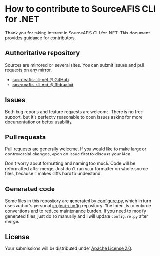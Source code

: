 <!--- Generated by scripts/configure.py --->
# How to contribute to SourceAFIS CLI for .NET

Thank you for taking interest in SourceAFIS CLI for .NET. This document provides guidance for contributors.

## Authoritative repository

Sources are mirrored on several sites. You can submit issues and pull requests on any mirror.

* [sourceafis-cli-net @ GitHub](https://github.com/robertvazan/sourceafis-cli-net)
* [sourceafis-cli-net @ Bitbucket](https://bitbucket.org/robertvazan/sourceafis-cli-net)

## Issues

Both bug reports and feature requests are welcome. There is no free support,
but it's perfectly reasonable to open issues asking for more documentation or better usability.

## Pull requests

Pull requests are generally welcome.
If you would like to make large or controversial changes, open an issue first to discuss your idea.

Don't worry about formatting and naming too much. Code will be reformatted after merge.
Just don't run your formatter on whole source files, because it makes diffs hard to understand.

## Generated code

Some files in this repository are generated by [configure.py](scripts/configure.py),
which in turn uses author's personal [project-config](https://github.com/robertvazan/project-config) repository.
The intent is to enforce conventions and to reduce maintenance burden.
If you need to modify generated files, just do so manually and I will update `configure.py` after merge.

## License

Your submissions will be distributed under [Apache License 2.0](LICENSE).
